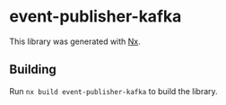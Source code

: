 # event-publisher-kafka

This library was generated with [Nx](https://nx.dev).

## Building

Run `nx build event-publisher-kafka` to build the library.
